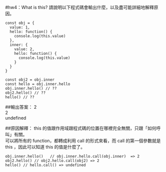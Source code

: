 #hw4：What is this?
請說明以下程式碼會輸出什麼，以及盡可能詳細地解釋原因。

```
const obj = {
  value: 1,
  hello: function() {
    console.log(this.value)
  },
  inner: {
    value: 2,
    hello: function() {
      console.log(this.value)
    }
  }
}
  
const obj2 = obj.inner
const hello = obj.inner.hello
obj.inner.hello() // ??
obj2.hello() // ??
hello() // ??
```

##輸出答案：
2</br>2</br>undefined

##原因解釋：
this 的值跟作用域跟程式碼的位置在哪裡完全無關，只跟「如何呼叫」有關。</br>
可以將所有的 function，都轉成利用 call 的形式來看，而 call 的第一個參數就是 this ，因此可以知道 this 的值是什麼了。

```
obj.inner.hello() 	// obj.inner.hello.call(obj.inner)  => 2
obj2.hello() // obj2.hello.call(obj2) => 2
hello() // hello.call() => undefined
```

